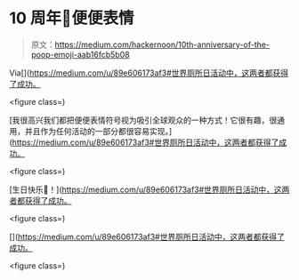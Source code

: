 # 10 周年💩便便表情

> 原文：<https://medium.com/hackernoon/10th-anniversary-of-the-poop-emoji-aab16fcb5b08>

Via[](https://medium.com/u/89e606173af3#世界厕所日活动中，这两者都获得了成功。</p><figure class=)

[我很高兴我们都把便便表情符号视为吸引全球观众的一种方式！它很有趣，很通用，并且作为任何活动的一部分都很容易实现。](https://medium.com/u/89e606173af3#世界厕所日活动中，这两者都获得了成功。</p><figure class=)

[生日快乐💩！](https://medium.com/u/89e606173af3#世界厕所日活动中，这两者都获得了成功。</p><figure class=)

[](https://medium.com/u/89e606173af3#世界厕所日活动中，这两者都获得了成功。</p><figure class=)
